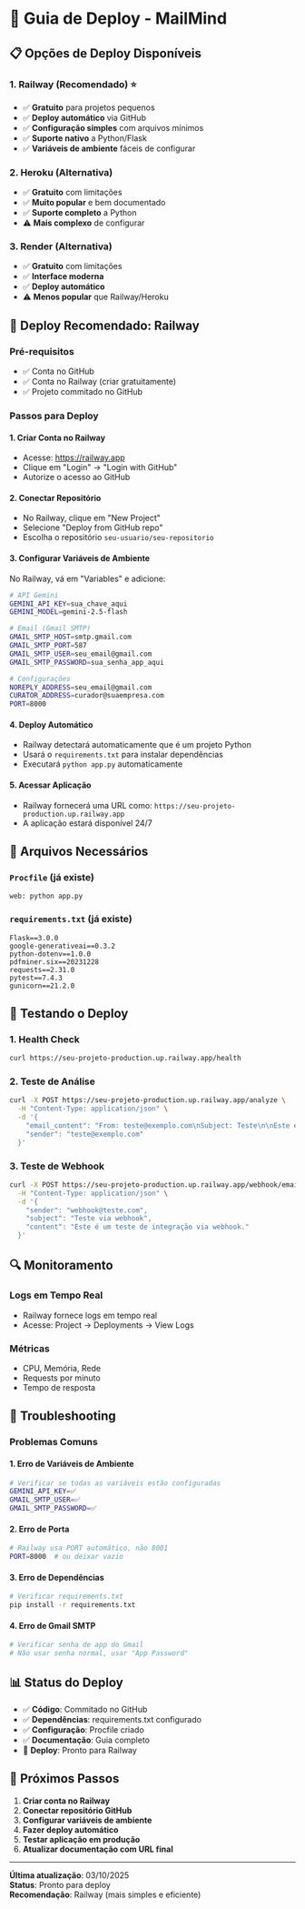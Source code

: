 # 🚀 Guia de Deploy - MailMind

## 📋 Opções de Deploy Disponíveis

### 1. **Railway** (Recomendado) ⭐

- ✅ **Gratuito** para projetos pequenos
- ✅ **Deploy automático** via GitHub
- ✅ **Configuração simples** com arquivos mínimos
- ✅ **Suporte nativo** a Python/Flask
- ✅ **Variáveis de ambiente** fáceis de configurar

### 2. **Heroku** (Alternativa)

- ✅ **Gratuito** com limitações
- ✅ **Muito popular** e bem documentado
- ✅ **Suporte completo** a Python
- ⚠️ **Mais complexo** de configurar

### 3. **Render** (Alternativa)

- ✅ **Gratuito** com limitações
- ✅ **Interface moderna**
- ✅ **Deploy automático**
- ⚠️ **Menos popular** que Railway/Heroku

## 🎯 Deploy Recomendado: Railway

### Pré-requisitos

- ✅ Conta no GitHub
- ✅ Conta no Railway (criar gratuitamente)
- ✅ Projeto commitado no GitHub

### Passos para Deploy

#### 1. **Criar Conta no Railway**

- Acesse: https://railway.app
- Clique em "Login" → "Login with GitHub"
- Autorize o acesso ao GitHub

#### 2. **Conectar Repositório**

- No Railway, clique em "New Project"
- Selecione "Deploy from GitHub repo"
- Escolha o repositório `seu-usuario/seu-repositorio`

#### 3. **Configurar Variáveis de Ambiente**

No Railway, vá em "Variables" e adicione:

```bash
# API Gemini
GEMINI_API_KEY=sua_chave_aqui
GEMINI_MODEL=gemini-2.5-flash

# Email (Gmail SMTP)
GMAIL_SMTP_HOST=smtp.gmail.com
GMAIL_SMTP_PORT=587
GMAIL_SMTP_USER=seu_email@gmail.com
GMAIL_SMTP_PASSWORD=sua_senha_app_aqui

# Configurações
NOREPLY_ADDRESS=seu_email@gmail.com
CURATOR_ADDRESS=curador@suaempresa.com
PORT=8000
```

#### 4. **Deploy Automático**

- Railway detectará automaticamente que é um projeto Python
- Usará o `requirements.txt` para instalar dependências
- Executará `python app.py` automaticamente

#### 5. **Acessar Aplicação**

- Railway fornecerá uma URL como: `https://seu-projeto-production.up.railway.app`
- A aplicação estará disponível 24/7

## 🔧 Arquivos Necessários

### `Procfile` (já existe)

```
web: python app.py
```

### `requirements.txt` (já existe)

```
Flask==3.0.0
google-generativeai==0.3.2
python-dotenv==1.0.0
pdfminer.six==20231228
requests==2.31.0
pytest==7.4.3
gunicorn==21.2.0
```

## 🧪 Testando o Deploy

### 1. **Health Check**

```bash
curl https://seu-projeto-production.up.railway.app/health
```

### 2. **Teste de Análise**

```bash
curl -X POST https://seu-projeto-production.up.railway.app/analyze \
  -H "Content-Type: application/json" \
  -d '{
    "email_content": "From: teste@exemplo.com\nSubject: Teste\n\nEste é um email de teste.",
    "sender": "teste@exemplo.com"
  }'
```

### 3. **Teste de Webhook**

```bash
curl -X POST https://seu-projeto-production.up.railway.app/webhook/email \
  -H "Content-Type: application/json" \
  -d '{
    "sender": "webhook@teste.com",
    "subject": "Teste via webhook",
    "content": "Este é um teste de integração via webhook."
  }'
```

## 🔍 Monitoramento

### Logs em Tempo Real

- Railway fornece logs em tempo real
- Acesse: Project → Deployments → View Logs

### Métricas

- CPU, Memória, Rede
- Requests por minuto
- Tempo de resposta

## 🚨 Troubleshooting

### Problemas Comuns

#### 1. **Erro de Variáveis de Ambiente**

```bash
# Verificar se todas as variáveis estão configuradas
GEMINI_API_KEY=✅
GMAIL_SMTP_USER=✅
GMAIL_SMTP_PASSWORD=✅
```

#### 2. **Erro de Porta**

```bash
# Railway usa PORT automático, não 8001
PORT=8000  # ou deixar vazio
```

#### 3. **Erro de Dependências**

```bash
# Verificar requirements.txt
pip install -r requirements.txt
```

#### 4. **Erro de Gmail SMTP**

```bash
# Verificar senha de app do Gmail
# Não usar senha normal, usar "App Password"
```

## 📊 Status do Deploy

- ✅ **Código**: Commitado no GitHub
- ✅ **Dependências**: requirements.txt configurado
- ✅ **Configuração**: Procfile criado
- ✅ **Documentação**: Guia completo
- 🔄 **Deploy**: Pronto para Railway

## 🎯 Próximos Passos

1. **Criar conta no Railway**
2. **Conectar repositório GitHub**
3. **Configurar variáveis de ambiente**
4. **Fazer deploy automático**
5. **Testar aplicação em produção**
6. **Atualizar documentação com URL final**

---

**Última atualização**: 03/10/2025  
**Status**: Pronto para deploy  
**Recomendação**: Railway (mais simples e eficiente)
